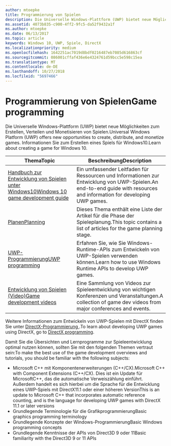 ```yaml
---
author: mtoepke
title: Programmierung von Spielen
description: Die Universelle Windows-Plattform (UWP) bietet neue Möglichkeiten zum Erstellen, Verteilen und Monetisieren von Spielen. Hier erhalten Sie Informationen zum Starten eines neuen Spiels oder Portieren eines vorhandenen Spiels.
ms.assetid: 4073b835-c900-4ff2-9fc5-da52f9432a1f
ms.author: mtoepke
ms.date: 06/13/2017
ms.topic: article
keywords: Windows 10, UWP, Spiele, DirectX
ms.localizationpriority: medium
ms.openlocfilehash: 1642251ac7019d8bdf0216487eb7085d616863cf
ms.sourcegitcommit: 086001cffaf436e6e4324761d59bcc5e598c15ea
ms.translationtype: MT
ms.contentlocale: de-DE
ms.lasthandoff: 10/27/2018
ms.locfileid: "5697466"
---
```

# <a name="game-programming"></a><span data-ttu-id="7f52a-105">Programmierung von Spielen</span><span class="sxs-lookup"><span data-stu-id="7f52a-105">Game programming</span></span>

<span data-ttu-id="7f52a-106">Die Universelle Windows-Plattform (UWP) bietet neue Möglichkeiten zum Erstellen, Verteilen und Monetisieren von Spielen.</span><span class="sxs-lookup"><span data-stu-id="7f52a-106">Universal Windows Platform (UWP) offers new opportunities to create, distribute, and monetize games.</span></span> <span data-ttu-id="7f52a-107">Informationen Sie zum Erstellen eines Spiels für Windows10.</span><span class="sxs-lookup"><span data-stu-id="7f52a-107">Learn about creating a game for Windows 10.</span></span>

| <span data-ttu-id="7f52a-108">Thema</span><span class="sxs-lookup"><span data-stu-id="7f52a-108">Topic</span></span> | <span data-ttu-id="7f52a-109">Beschreibung</span><span class="sxs-lookup"><span data-stu-id="7f52a-109">Description</span></span> |
|---------------------------------------------------------------------------------------------------------------------------------------------------|-------------------------------------------------------------------------------------------------------------------------------------------------------------------------------------------------------------------------------------------------------------------------------------------------------------------------------------------------------------------------------------------------------------------------------------------------------------------------------|
| [<span data-ttu-id="7f52a-110">Handbuch zur Entwicklung von Spielen unter Windows10</span><span class="sxs-lookup"><span data-stu-id="7f52a-110">Windows 10 game development guide</span></span>](e2e.md) | <span data-ttu-id="7f52a-111">Ein umfassender Leitfaden für Ressourcen und Informationen zur Entwicklung von UWP-Spielen.</span><span class="sxs-lookup"><span data-stu-id="7f52a-111">An end-to-end guide with resources and information for developing UWP games.</span></span> |
| [<span data-ttu-id="7f52a-112">Planen</span><span class="sxs-lookup"><span data-stu-id="7f52a-112">Planning</span></span>](planning.md) | <span data-ttu-id="7f52a-113">Dieses Thema enthält eine Liste der Artikel für die Phase der Spieleplanung.</span><span class="sxs-lookup"><span data-stu-id="7f52a-113">This topic contains a list of articles for the game planning stage.</span></span> |
| [<span data-ttu-id="7f52a-114">UWP-Programmierung</span><span class="sxs-lookup"><span data-stu-id="7f52a-114">UWP programming</span></span>](uwp-programming.md) | <span data-ttu-id="7f52a-115">Erfahren Sie, wie Sie Windows-Runtime-APIs zum Entwickeln von UWP-Spielen verwenden können.</span><span class="sxs-lookup"><span data-stu-id="7f52a-115">Learn how to use Windows Runtime APIs to develop UWP games.</span></span> |
| [<span data-ttu-id="7f52a-116">Entwicklung von Spielen (Video)</span><span class="sxs-lookup"><span data-stu-id="7f52a-116">Game development videos</span></span>](game-development-videos.md) | <span data-ttu-id="7f52a-117">Eine Sammlung von Videos zur Spieleentwicklung von wichtigen Konferenzen und Veranstaltungen.</span><span class="sxs-lookup"><span data-stu-id="7f52a-117">A collection of game dev videos from major conferences and events.</span></span> |

<span data-ttu-id="7f52a-118">Weitere Informationen zum Entwickeln von UWP-Spielen mit DirectX finden Sie unter [DirectX-Programmierung ](directx-programming.md).</span><span class="sxs-lookup"><span data-stu-id="7f52a-118">To learn about developing UWP games using DirectX, go to [DirectX programming](directx-programming.md).</span></span>

<span data-ttu-id="7f52a-119">Damit Sie die Übersichten und Lernprogramme zur Spieleentwicklung optimal nutzen können, sollten Sie mit den folgenden Themen vertraut sein:</span><span class="sxs-lookup"><span data-stu-id="7f52a-119">To make the best use of the game development overviews and tutorials, you should be familiar with the following subjects:</span></span>

-   <span data-ttu-id="7f52a-120">Microsoft C++ mit Komponentenerweiterungen (C++/CX).</span><span class="sxs-lookup"><span data-stu-id="7f52a-120">Microsoft C++ with Component Extensions (C++/CX).</span></span> <span data-ttu-id="7f52a-121">Dies ist ein Update für MicrosoftC++, das die automatische Verweiszählung einführt. Außerdem handelt es sich hierbei um die Sprache für die Entwicklung eines UWP-Spiels mit DirectX11.1 oder einer höheren Version</span><span class="sxs-lookup"><span data-stu-id="7f52a-121">This is an update to Microsoft C++ that incorporates automatic reference counting, and is the language for developing UWP games with DirectX 11.1 or later versions</span></span>
-   <span data-ttu-id="7f52a-122">Grundlegende Terminologie für die Grafikprogrammierung</span><span class="sxs-lookup"><span data-stu-id="7f52a-122">Basic graphics programming terminology</span></span>
-   <span data-ttu-id="7f52a-123">Grundlegende Konzepte der Windows-Programmierung</span><span class="sxs-lookup"><span data-stu-id="7f52a-123">Basic Windows programming concepts</span></span>
-   <span data-ttu-id="7f52a-124">Grundlegende Kenntnisse der APIs von Direct3D 9 oder 11</span><span class="sxs-lookup"><span data-stu-id="7f52a-124">Basic familiarity with the Direct3D 9 or 11 APIs</span></span>

 

 




